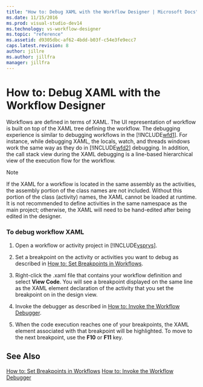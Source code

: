 ```yaml
---
title: "How to: Debug XAML with the Workflow Designer | Microsoft Docs"
ms.date: 11/15/2016
ms.prod: visual-studio-dev14
ms.technology: vs-workflow-designer
ms.topic: "reference"
ms.assetid: d9305dbc-af62-4bdd-b03f-c54e3fe9ecc7
caps.latest.revision: 8
author: jillre
ms.author: jillfra
manager: jillfra
---
```

# How to: Debug XAML with the Workflow Designer
Workflows are defined in terms of XAML. The UI representation of workflow is built on top of the XAML tree defining the workflow. The debugging experience is similar to debugging workflows in the [!INCLUDE[wfd1](../includes/wfd1-md.md)]. For instance, while debugging XAML, the locals, watch, and threads windows work the same way as they do in [!INCLUDE[wfd2](../includes/wfd2-md.md)] debugging. In addition, the call stack view during the XAML debugging is a line-based hierarchical view of the execution flow for the workflow.

> [!NOTE]
> If the XAML for a workflow is located in the same assembly as the activities, the assembly portion of the class names are not included. Without this portion of the class (activity) names, the XAML cannot be loaded at runtime. It is not recommended to define activities in the same namespace as the main project; otherwise, the XAML will need to be hand-edited after being edited in the designer.

### To debug workflow XAML

1. Open a workflow or activity project in [!INCLUDE[vsprvs](../includes/vsprvs-md.md)].

2. Set a breakpoint on the activity or activities you want to debug as described in [How to: Set Breakpoints in Workflows](../workflow-designer/how-to-set-breakpoints-in-workflows.md).

3. Right-click the .xaml file that contains your workflow definition and select **View Code**. You will see a breakpoint displayed on the same line as the XAML element declaration of the activity that you set the breakpoint on in the design view.

4. Invoke the debugger as described in [How to: Invoke the Workflow Debugger](../workflow-designer/how-to-invoke-the-workflow-debugger.md).

5. When the code execution reaches one of your breakpoints, the XAML element associated with that breakpoint will be highlighted. To move to the next breakpoint, use the **F10** or **F11** key.

## See Also
 [How to: Set Breakpoints in Workflows](../workflow-designer/how-to-set-breakpoints-in-workflows.md)
 [How to: Invoke the Workflow Debugger](../workflow-designer/how-to-invoke-the-workflow-debugger.md)
